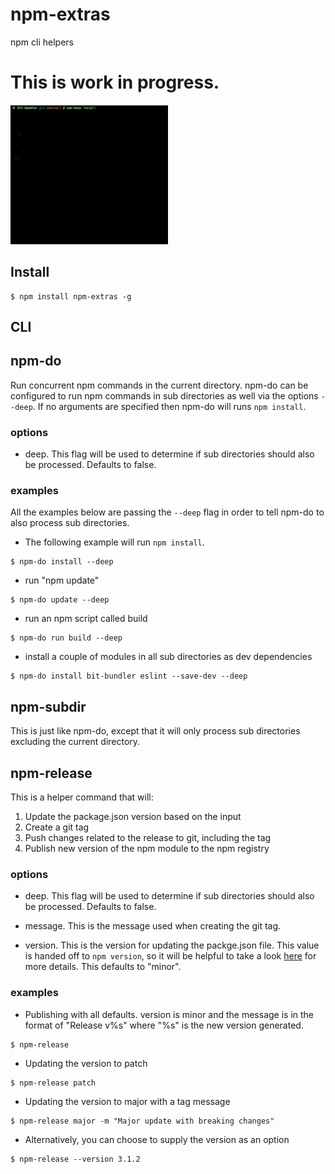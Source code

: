 # npm-extras

npm cli helpers


# This is work in progress.

<img src="https://raw.githubusercontent.com/MiguelCastillo/npm-extras/master/img/npm-deep.gif" width="50%"></img>


## Install

```
$ npm install npm-extras -g
```


## CLI

## npm-do

Run concurrent npm commands in the current directory. npm-do can be configured to run npm commands in sub directories as well via the options `--deep`. If no arguments are specified then npm-do will runs `npm install`.

### options

- deep. This flag will be used to determine if sub directories should also be processed. Defaults to false.

### examples

All the examples below are passing the `--deep` flag in order to tell npm-do to also process sub directories.

- The following example will run `npm install`.

```
$ npm-do install --deep
```

- run "npm update"

```
$ npm-do update --deep
```

- run an npm script called build

```
$ npm-do run build --deep
```

- install a couple of modules in all sub directories as dev dependencies

```
$ npm-do install bit-bundler eslint --save-dev --deep
```


## npm-subdir

This is just like npm-do, except that it will only process sub directories excluding the current directory.

## npm-release

This is a helper command that will:

1. Update the package.json version based on the input
2. Create a git tag
3. Push changes related to the release to git, including the tag
4. Publish new version of the npm module to the npm registry

### options

- deep. This flag will be used to determine if sub directories should also be processed. Defaults to false.

- message. This is the message used when creating the git tag.

- version. This is the version for updating the packge.json file. This value is handed off to `npm version`, so it will be helpful to take a look [here](https://docs.npmjs.com/cli/version) for more details. This defaults to "minor".


### examples


- Publishing with all defaults. version is minor and the message is in the format of "Release v%s" where "%s" is the new version generated.

```
$ npm-release
```

- Updating the version to patch

```
$ npm-release patch
```

- Updating the version to major with a tag message

```
$ npm-release major -m "Major update with breaking changes"
```

- Alternatively, you can choose to supply the version as an option

```
$ npm-release --version 3.1.2
```
